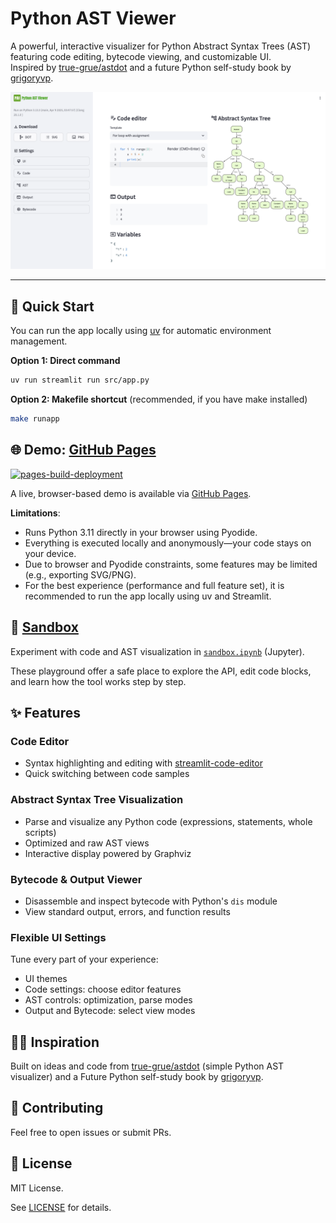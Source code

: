 # Python AST Viewer

A powerful, interactive visualizer for Python Abstract Syntax Trees (AST) featuring code editing, bytecode viewing, and customizable UI.  
Inspired by [true-grue/astdot](https://github.com/true-grue/astdot) and a future Python self-study book by [grigoryvp](https://github.com/grigoryvp).

![Demo](static/images/ast/demo.png)

---

## 🚀 Quick Start

You can run the app locally using [uv](https://github.com/astral-sh/uv) for automatic environment management.

**Option 1: Direct command**
```sh
uv run streamlit run src/app.py
```

**Option 2: Makefile shortcut** (recommended, if you have make installed)

```sh
make runapp
```

## 🌐 Demo: [GitHub Pages](https://mmmylnikov.github.io/astdot/)

[![pages-build-deployment](https://github.com/mmmylnikov/astdot/actions/workflows/pages/pages-build-deployment/badge.svg)](https://github.com/mmmylnikov/astdot/actions/workflows/pages/pages-build-deployment)

A live, browser-based demo is available via [GitHub Pages](https://mmmylnikov.github.io/astdot/).

**Limitations**:

- Runs Python 3.11 directly in your browser using Pyodide.
- Everything is executed locally and anonymously—your code stays on your device.
- Due to browser and Pyodide constraints, some features may be limited (e.g., exporting SVG/PNG).
- For the best experience (performance and full feature set), it is recommended to run the app locally using uv and Streamlit.


## 🧪 [Sandbox](sandbox.ipynb)

Experiment with code and AST visualization in [`sandbox.ipynb`](sandbox.ipynb) (Jupyter).

These playground offer a safe place to explore the API, edit code blocks, and learn how the tool works step by step.


## ✨ Features

### Code Editor

- Syntax highlighting and editing with [streamlit-code-editor](https://github.com/bouzidanas/streamlit-code-editor)
- Quick switching between code samples

### Abstract Syntax Tree Visualization

- Parse and visualize any Python code (expressions, statements, whole scripts)
- Optimized and raw AST views
- Interactive display powered by Graphviz

### Bytecode & Output Viewer

- Disassemble and inspect bytecode with Python's `dis` module 
- View standard output, errors, and function results

### Flexible UI Settings

Tune every part of your experience:

- UI themes
- Code settings: choose editor features
- AST controls: optimization, parse modes
- Output and Bytecode: select view modes


## 🧑‍💻 Inspiration

Built on ideas and code from [true-grue/astdot](https://github.com/true-grue/astdot) (simple Python AST visualizer)
and a Future Python self-study book by [grigoryvp](https://github.com/grigoryvp).

## 🤝 Contributing

Feel free to open issues or submit PRs.


## 📖 License

MIT License.

See [LICENSE](LICENSE) for details.
